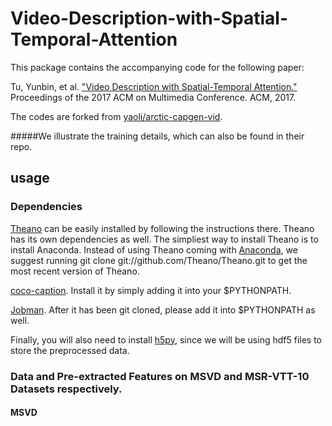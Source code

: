 # Video-Description-with-Spatial-Temporal-Attention
This package contains the accompanying code for the following paper:

Tu, Yunbin, et al. ["Video Description with Spatial-Temporal Attention."](http://delivery.acm.org/10.1145/3130000/3123354/p1014-tu.pdf?ip=58.60.1.113&id=3123354&acc=ACTIVE%20SERVICE&key=BF85BBA5741FDC6E%2E0871A888CCEFF346%2EE1B7C59A421B1D76%2E4D4702B0C3E38B35&__acm__=1524795092_f95c862de249b8599ebe872d9bfe4c2d) Proceedings of the 2017 ACM on Multimedia Conference. ACM, 2017.

The codes are forked from [yaoli/arctic-capgen-vid](https://github.com/yaoli/arctic-capgen-vid).

#####We illustrate the training details, which can also be found in their repo. 

## usage

### Dependencies

[Theano](http://deeplearning.net/software/theano/install.html) can be easily installed by following the instructions there. Theano has its own dependencies as well. The simpliest way to install Theano is to install Anaconda. Instead of using Theano coming with [Anaconda](https://www.anaconda.com/download/), we suggest running git clone git://github.com/Theano/Theano.git to get the most recent version of Theano.

[coco-caption](https://github.com/tylin/coco-caption). Install it by simply adding it into your $PYTHONPATH.

[Jobman](http://deeplearning.net/software/jobman/install.html). After it has been git cloned, please add it into $PYTHONPATH as well.

Finally, you will also need to install [h5py](https://pypi.org/project/h5py/), since we will be using hdf5 files to store the preprocessed data.

### Data and Pre-extracted Features on MSVD and MSR-VTT-10 Datasets respectively.

#### MSVD
